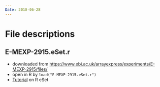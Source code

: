 ```yaml
---
Date: 2018-06-28
---
```


# File descriptions
## E-MEXP-2915.eSet.r
- downloaded from <https://www.ebi.ac.uk/arrayexpress/experiments/E-MEXP-2915/files/>
- open in R by `load("E-MEXP-2915.eSet.r")`
- [Tutorial](https://bioconductor.org/packages/devel/bioc/vignettes/Biobase/inst/doc/ExpressionSetIntroduction.pdf) on R eSet
